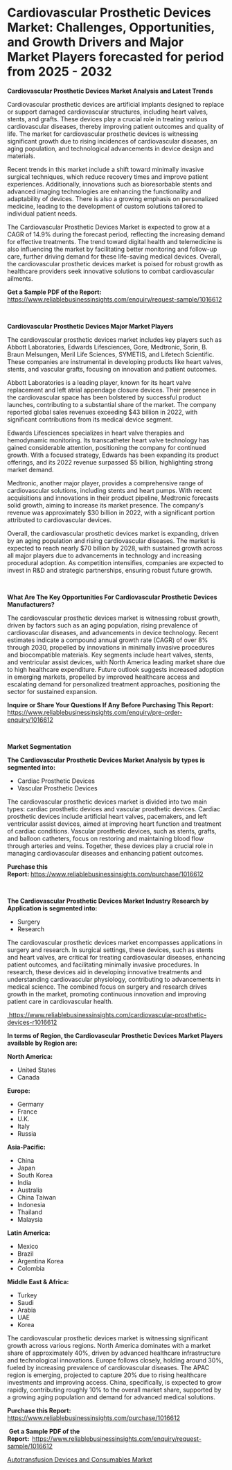 <p><h1>Cardiovascular Prosthetic Devices Market: Challenges, Opportunities, and Growth Drivers and Major Market Players forecasted for period from 2025 - 2032</h1></p><p><strong>Cardiovascular Prosthetic Devices Market Analysis and Latest Trends</strong></p>
<p><p>Cardiovascular prosthetic devices are artificial implants designed to replace or support damaged cardiovascular structures, including heart valves, stents, and grafts. These devices play a crucial role in treating various cardiovascular diseases, thereby improving patient outcomes and quality of life. The market for cardiovascular prosthetic devices is witnessing significant growth due to rising incidences of cardiovascular diseases, an aging population, and technological advancements in device design and materials.</p><p>Recent trends in this market include a shift toward minimally invasive surgical techniques, which reduce recovery times and improve patient experiences. Additionally, innovations such as bioresorbable stents and advanced imaging technologies are enhancing the functionality and adaptability of devices. There is also a growing emphasis on personalized medicine, leading to the development of custom solutions tailored to individual patient needs.</p><p>The Cardiovascular Prosthetic Devices Market is expected to grow at a CAGR of 14.9% during the forecast period, reflecting the increasing demand for effective treatments. The trend toward digital health and telemedicine is also influencing the market by facilitating better monitoring and follow-up care, further driving demand for these life-saving medical devices. Overall, the cardiovascular prosthetic devices market is poised for robust growth as healthcare providers seek innovative solutions to combat cardiovascular ailments.</p></p>
<p><strong>Get a Sample PDF of the Report:&nbsp;</strong> <a href="https://www.reliablebusinessinsights.com/enquiry/request-sample/1016612?utm_campaign=2733&utm_medium=2&utm_source=Github&utm_content=ia&utm_term=21032025&utm_id=cardiovascular-prosthetic-devices">https://www.reliablebusinessinsights.com/enquiry/request-sample/1016612</a></p>
<p>&nbsp;</p>
<p><strong>Cardiovascular Prosthetic Devices Major Market Players</strong></p>
<p><p>The cardiovascular prosthetic devices market includes key players such as Abbott Laboratories, Edwards Lifesciences, Gore, Medtronic, Sorin, B. Braun Melsungen, Meril Life Sciences, SYMETIS, and Lifetech Scientific. These companies are instrumental in developing products like heart valves, stents, and vascular grafts, focusing on innovation and patient outcomes.</p><p>Abbott Laboratories is a leading player, known for its heart valve replacement and left atrial appendage closure devices. Their presence in the cardiovascular space has been bolstered by successful product launches, contributing to a substantial share of the market. The company reported global sales revenues exceeding $43 billion in 2022, with significant contributions from its medical device segment.</p><p>Edwards Lifesciences specializes in heart valve therapies and hemodynamic monitoring. Its transcatheter heart valve technology has gained considerable attention, positioning the company for continued growth. With a focused strategy, Edwards has been expanding its product offerings, and its 2022 revenue surpassed $5 billion, highlighting strong market demand.</p><p>Medtronic, another major player, provides a comprehensive range of cardiovascular solutions, including stents and heart pumps. With recent acquisitions and innovations in their product pipeline, Medtronic forecasts solid growth, aiming to increase its market presence. The company’s revenue was approximately $30 billion in 2022, with a significant portion attributed to cardiovascular devices.</p><p>Overall, the cardiovascular prosthetic devices market is expanding, driven by an aging population and rising cardiovascular diseases. The market is expected to reach nearly $70 billion by 2028, with sustained growth across all major players due to advancements in technology and increasing procedural adoption. As competition intensifies, companies are expected to invest in R&D and strategic partnerships, ensuring robust future growth.</p></p>
<p>&nbsp;</p>
<p><strong>What Are The Key Opportunities For Cardiovascular Prosthetic Devices Manufacturers?</strong></p>
<p><p>The cardiovascular prosthetic devices market is witnessing robust growth, driven by factors such as an aging population, rising prevalence of cardiovascular diseases, and advancements in device technology. Recent estimates indicate a compound annual growth rate (CAGR) of over 8% through 2030, propelled by innovations in minimally invasive procedures and biocompatible materials. Key segments include heart valves, stents, and ventricular assist devices, with North America leading market share due to high healthcare expenditure. Future outlook suggests increased adoption in emerging markets, propelled by improved healthcare access and escalating demand for personalized treatment approaches, positioning the sector for sustained expansion.</p></p>
<p><strong>Inquire or Share Your Questions If Any Before Purchasing This Report:</strong> <a href="https://www.reliablebusinessinsights.com/enquiry/pre-order-enquiry/1016612?utm_campaign=2733&utm_medium=2&utm_source=Github&utm_content=ia&utm_term=21032025&utm_id=cardiovascular-prosthetic-devices">https://www.reliablebusinessinsights.com/enquiry/pre-order-enquiry/1016612</a></p>
<p>&nbsp;</p>
<p><strong>Market Segmentation</strong></p>
<p><strong>The Cardiovascular Prosthetic Devices Market Analysis by types is segmented into:</strong></p>
<p><ul><li>Cardiac Prosthetic Devices</li><li>Vascular Prosthetic Devices</li></ul></p>
<p><p>The cardiovascular prosthetic devices market is divided into two main types: cardiac prosthetic devices and vascular prosthetic devices. Cardiac prosthetic devices include artificial heart valves, pacemakers, and left ventricular assist devices, aimed at improving heart function and treatment of cardiac conditions. Vascular prosthetic devices, such as stents, grafts, and balloon catheters, focus on restoring and maintaining blood flow through arteries and veins. Together, these devices play a crucial role in managing cardiovascular diseases and enhancing patient outcomes.</p></p>
<p><strong>Purchase this Report:&nbsp;</strong><a href="https://www.reliablebusinessinsights.com/purchase/1016612?utm_campaign=2733&utm_medium=2&utm_source=Github&utm_content=ia&utm_term=21032025&utm_id=cardiovascular-prosthetic-devices">https://www.reliablebusinessinsights.com/purchase/1016612</a></p>
<p>&nbsp;</p>
<p><strong>The Cardiovascular Prosthetic Devices Market Industry Research by Application is segmented into:</strong></p>
<p><ul><li>Surgery</li><li>Research</li></ul></p>
<p><p>The cardiovascular prosthetic devices market encompasses applications in surgery and research. In surgical settings, these devices, such as stents and heart valves, are critical for treating cardiovascular diseases, enhancing patient outcomes, and facilitating minimally invasive procedures. In research, these devices aid in developing innovative treatments and understanding cardiovascular physiology, contributing to advancements in medical science. The combined focus on surgery and research drives growth in the market, promoting continuous innovation and improving patient care in cardiovascular health.</p></p>
<p><a href="https://www.reliablebusinessinsights.com/cardiovascular-prosthetic-devices-r1016612?utm_campaign=2733&utm_medium=2&utm_source=Github&utm_content=ia&utm_term=21032025&utm_id=cardiovascular-prosthetic-devices">&nbsp;https://www.reliablebusinessinsights.com/cardiovascular-prosthetic-devices-r1016612</a></p>
<p><strong>In terms of Region, the Cardiovascular Prosthetic Devices Market Players available by Region are:</strong></p>
<p>
    <p> <strong> North America: </strong>
        <ul>
            <li>United States</li>
            <li>Canada</li>
        </ul>
        </p> 
    <p> <strong> Europe: </strong>
        <ul>
            <li>Germany</li>
            <li>France</li>
            <li>U.K.</li>
            <li>Italy</li>
            <li>Russia</li>
        </ul>
        </p> 
    <p> <strong> Asia-Pacific: </strong>
        <ul>
            <li>China</li>
            <li>Japan</li>
            <li>South Korea</li>
            <li>India</li>
            <li>Australia</li>
            <li>China Taiwan</li>
            <li>Indonesia</li>
            <li>Thailand</li>
            <li>Malaysia</li>
        </ul>
        </p> 
    <p> <strong> Latin America: </strong>
        <ul>
            <li>Mexico</li>
            <li>Brazil</li>
            <li>Argentina Korea</li>
            <li>Colombia</li>
        </ul>
        </p> 
    <p> <strong> Middle East & Africa: </strong>
        <ul>
            <li>Turkey</li>
            <li>Saudi</li>
            <li>Arabia</li>
            <li>UAE</li>
            <li>Korea</li>
        </ul>
    </p>
    </p>
<p><p>The cardiovascular prosthetic devices market is witnessing significant growth across various regions. North America dominates with a market share of approximately 40%, driven by advanced healthcare infrastructure and technological innovations. Europe follows closely, holding around 30%, fueled by increasing prevalence of cardiovascular diseases. The APAC region is emerging, projected to capture 20% due to rising healthcare investments and improving access. China, specifically, is expected to grow rapidly, contributing roughly 10% to the overall market share, supported by a growing aging population and demand for advanced medical solutions.</p></p>
<p><strong>Purchase this Report: </strong><a href="https://www.reliablebusinessinsights.com/purchase/1016612?utm_campaign=2733&utm_medium=2&utm_source=Github&utm_content=ia&utm_term=21032025&utm_id=cardiovascular-prosthetic-devices">https://www.reliablebusinessinsights.com/purchase/1016612</a></p>
<p>&nbsp;<strong>Get a Sample PDF of the Report:&nbsp;&nbsp;</strong><a href="https://www.reliablebusinessinsights.com/enquiry/request-sample/1016612?utm_campaign=2733&utm_medium=2&utm_source=Github&utm_content=ia&utm_term=21032025&utm_id=cardiovascular-prosthetic-devices">https://www.reliablebusinessinsights.com/enquiry/request-sample/1016612</a></p>
<p><strong></strong></p>
<p><p><a href="https://github.com/lashaunm5st/Market-Research-Report-List-1/blob/main/autotransfusion-devices-and-consumables-market.md?utm_campaign=2733&utm_medium=2&utm_source=Github&utm_content=ia&utm_term=21032025&utm_id=cardiovascular-prosthetic-devices">Autotransfusion Devices and Consumables Market</a></p></p>